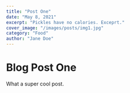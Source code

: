 ```yaml
---
title: "Post One"
date: "May 8, 2021"
excerpt: "Pickles have no calories. Exceprt."
cover_image: "/images/posts/img1.jpg"
category: "Food"
author: "Jane Doe"
---
```


# Blog Post One

What a super cool post.
